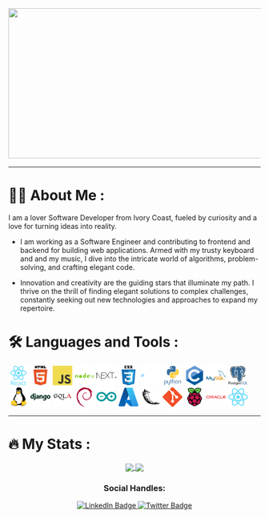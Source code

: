 </div>
<div align='center'>
  <img src='https://cdn.videoplasty.com/animation/chill-coding-programming-lo-fi-animation-stock-animation-21874-1280x720.jpg?1607096344' width='1000' height='300'/>
</div>

---

# :man_technologist: About Me :
I am a lover Software Developer from Ivory Coast, fueled by curiosity and a love for turning ideas into reality.

-  I am working as a Software Engineer and contributing to frontend and backend for building web applications. Armed with my trusty keyboard and and my music, I dive into the intricate world of algorithms, problem-solving, and crafting elegant code.

-  Innovation and creativity are the guiding stars that illuminate my path. I thrive on the thrill of finding elegant solutions to complex challenges, constantly seeking out new technologies and approaches to expand my repertoire.





# :hammer_and_wrench: Languages and Tools :
<div>
  <img src='https://github.com/devicons/devicon/blob/master/icons/react/react-original-wordmark.svg' width='40' height='40'/>
  <img src='https://github.com/devicons/devicon/blob/master/icons/html5/html5-original-wordmark.svg' width='40' height='40'/>
  <img src='https://github.com/devicons/devicon/blob/master/icons/javascript/javascript-original.svg' width='40' height='40'/>
  <img src='https://github.com/devicons/devicon/blob/master/icons/nodejs/nodejs-plain-wordmark.svg' width='40' height='40'/>
  <img src='https://github.com/devicons/devicon/blob/master/icons/nextjs/nextjs-original-wordmark.svg' width='40' height='40'/>
  <img src='https://github.com/devicons/devicon/blob/master/icons/css3/css3-original-wordmark.svg' width='40' height='40'/>
  <img src='https://github.com/devicons/devicon/blob/master/icons/tailwindcss/tailwindcss-original-wordmark.svg' width='40' height='40'/>
  <img src='https://github.com/devicons/devicon/blob/master/icons/python/python-original-wordmark.svg' width='40' height='40'/>
  <img src='https://github.com/devicons/devicon/blob/master/icons/c/c-original.svg' width='40' height='40'/>
  <img src='https://github.com/devicons/devicon/blob/master/icons/mysql/mysql-original-wordmark.svg' width='40' height='40'/>
  <img src='https://github.com/devicons/devicon/blob/master/icons/postgresql/postgresql-original-wordmark.svg' width='40' height='40'/>
  <img src='https://github.com/devicons/devicon/blob/master/icons/linux/linux-original.svg' width='40' height='40'/>
  <img src='https://github.com/devicons/devicon/blob/master/icons/django/django-plain-wordmark.svg' width='40' height='40'/>
<img src='https://github.com/devicons/devicon/blob/master/icons/sqlalchemy/sqlalchemy-original.svg' width='40' height='40'/>
<img src='https://github.com/devicons/devicon/blob/master/icons/debian/debian-original.svg'  width='40' height='40'/>
<img src='https://github.com/devicons/devicon/blob/master/icons/arduino/arduino-original.svg' width='40' height='40'/>
<img src='https://github.com/devicons/devicon/blob/master/icons/azure/azure-original.svg' width='40' height='40'/>
<img src='https://github.com/devicons/devicon/blob/master/icons/flask/flask-original.svg' width='40' height='40'/>
<img src='https://github.com/devicons/devicon/blob/master/icons/git/git-original.svg' width='40' height='40'/>
<img src='https://github.com/devicons/devicon/blob/master/icons/raspberrypi/raspberrypi-original.svg' width='40' height='40'/>
<img src='https://github.com/devicons/devicon/blob/master/icons/oracle/oracle-original.svg' width='40' height='40'/>
<img src='https://github.com/devicons/devicon/blob/master/icons/react/react-original.svg' width='40' height='40'/>

</div>

---

# :fire: My Stats :

<div align="center">
<a href="https://github-readme-streak-stats.herokuapp.com">
  <img height="180px" align="center" src="https://github-readme-streak-stats.herokuapp.com/?user=adamsbola&theme=dracula&background=0d1117&ring_color=fb607f" />
</a>
<a href="https://github.com/anuraghazra/convoychat" align="center">
  <img height="180px" align="center" src="https://github-readme-stats.vercel.app/api/top-langs/?username=adamsbola&langs_count=6&ring_color=fb607f&theme=dracula&bg_color=0d1117&layout=compact&text_bold=true" />
</a>
 </div>












<div align="center"><h3><b>Social Handles:</b></h3></div>
  <div align="center" id="badges">
    <a href="https://www.linkedin.com/in/bola-adama-tiessia-a52978202" target="_blank">
      <img src="https://img.shields.io/badge/LinkedIn-blue?style=for-the-badge&logo=linkedin&logoColor=pink" alt="LinkedIn Badge"/>
    </a>
    </a>
    <a href="https://twitter.com/TiessiaA" target="_blank">
      <img src="https://img.shields.io/badge/Twitter-blue?style=for-the-badge&logo=twitter&logoColor=pink" alt="Twitter Badge"/>
    </a>
</div>
<a href="https://komarev.com" color="black" >
<img src='https://komarev.com/ghpvc/?username=MercyKorir&style=flat-square&color=blue' alt='' />

</a>
